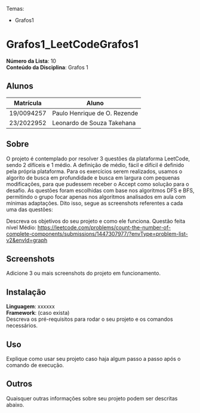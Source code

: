 Temas:
 - Grafos1
 
# Grafos1_LeetCodeGrafos1

**Número da Lista**: 10<br>
**Conteúdo da Disciplina**: Grafos 1<br>

## Alunos
|Matrícula | Aluno |
| -- | -- |
| 19/0094257  |  Paulo Henrique de O. Rezende |
| 23/2022952  |  Leonardo de Souza Takehana |

## Sobre 
O projeto é contemplado por resolver 3 questões da plataforma LeetCode, sendo 2 dífíceis e 1 médio. A definição de médio, fácil e difícil é definido pela própria plataforma.
Para os exercícios serem realizados, usamos o algorito de busca em profundidade e busca em largura com pequenas modificações, para que pudessem receber o Accept como solução para o desafio.
As questões foram escolhidas com base nos algoritmos DFS e BFS, permitindo o grupo focar apenas nos algoritmos analisados em aula com mínimas adaptações.
Dito isso, segue as screenshots referentes a cada uma das questões:



Descreva os objetivos do seu projeto e como ele funciona. 
Questão feita nível Médio:
https://leetcode.com/problems/count-the-number-of-complete-components/submissions/1447307977/?envType=problem-list-v2&envId=graph

## Screenshots
Adicione 3 ou mais screenshots do projeto em funcionamento.

## Instalação 
**Linguagem**: xxxxxx<br>
**Framework**: (caso exista)<br>
Descreva os pré-requisitos para rodar o seu projeto e os comandos necessários.

## Uso 
Explique como usar seu projeto caso haja algum passo a passo após o comando de execução.

## Outros 
Quaisquer outras informações sobre seu projeto podem ser descritas abaixo.




